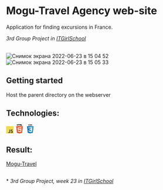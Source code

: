 # Mogu-Travel Agency web-site

Application for finding excursions in France. 

_3rd Group Project in [ITGirlSchool]_<br><br>

<img width="700" alt="Снимок экрана 2022-06-23 в 15 04 52" src="https://user-images.githubusercontent.com/91186108/175294552-94954cb7-49d0-4650-bafc-1662c2ae4703.png">
<img width="700" alt="Снимок экрана 2022-06-23 в 15 05 33" src="https://user-images.githubusercontent.com/91186108/175294660-a79402d7-f30b-40c0-a0e5-1fd58233bae1.png">

## Getting started
Host the parent directory on the webserver
  
## Technologies:
<code><img height="20" src="https://raw.githubusercontent.com/github/explore/80688e429a7d4ef2fca1e82350fe8e3517d3494d/topics/javascript/javascript.png"></code>
<code><img height="25" src="https://raw.githubusercontent.com/github/explore/80688e429a7d4ef2fca1e82350fe8e3517d3494d/topics/html/html.png"></code>
<code><img height="25" src="https://raw.githubusercontent.com/github/explore/80688e429a7d4ef2fca1e82350fe8e3517d3494d/topics/css/css.png"></code>

## Result:
[Mogu-Travel]

##

  
  \* _3rd Group Project, week 23 in [ITGirlSchool]_ 
  

   [ITGirlSchool]: <https://itgirlschool.com/en>
   [Mogu-Travel]: <https://gulkovva19.github.io/Mogu-Travel/>
